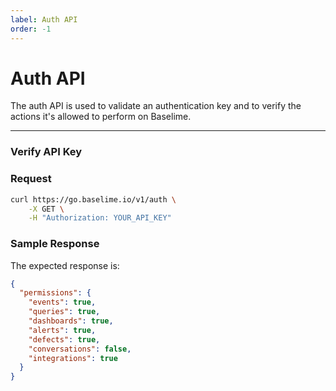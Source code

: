 ```yaml
---
label: Auth API
order: -1
---
```


# Auth API

The auth API is used to validate an authentication key and to verify the actions it's allowed to perform on Baselime.

---

### Verify API Key

### Request

```bash # :icon-terminal: terminal
curl https://go.baselime.io/v1/auth \
    -X GET \
    -H "Authorization: YOUR_API_KEY" 
```

### Sample Response

The expected response is:

```json # :icon-code: output
{
  "permissions": {
    "events": true,
    "queries": true,
    "dashboards": true,
    "alerts": true,
    "defects": true,
    "conversations": false,
    "integrations": true
  }
}
```

